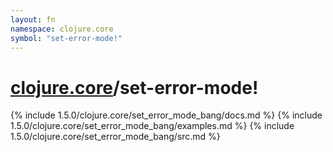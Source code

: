 ```yaml
---
layout: fn
namespace: clojure.core
symbol: "set-error-mode!"
---
```


# [clojure.core](../)/set-error-mode!

{% include 1.5.0/clojure.core/set_error_mode_bang/docs.md %}
{% include 1.5.0/clojure.core/set_error_mode_bang/examples.md %}
{% include 1.5.0/clojure.core/set_error_mode_bang/src.md %}

